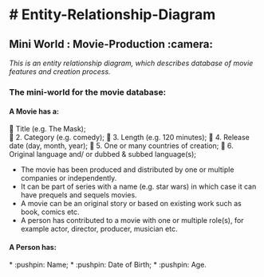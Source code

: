  <h1> # Entity-Relationship-Diagram </h1> 
 
 <h2> Mini World : Movie-Production :camera: </h2>
 
*This is an entity relationship diagram, which describes database of movie features and creation process.*


<h3> The mini-world for the movie database: </h3>

<h4> A Movie has a:</h4>

:pushpin: Title (e.g. The Mask); <br>
:pushpin: 2. Category (e.g. comedy);
:pushpin: 3. Length (e.g. 120 minutes);
:pushpin: 4. Release date (day, month, year);
:pushpin: 5. One or many countries of creation;
:pushpin: 6. Original language and/ or dubbed & subbed language(s);

* The movie has been produced and distributed by one or multiple companies or independently. 
* It can be part of series with a name (e.g. star wars) in which case it can have prequels and sequels movies. 
* A movie can be an original story or based on existing work such as book, comics etc.
* A person has contributed to a movie with one or multiple role(s), for example actor, director, producer, musician etc.

<h4> A Person has: </h4>
* :pushpin: Name;
* :pushpin: Date of Birth;
* :pushpin: Age.


